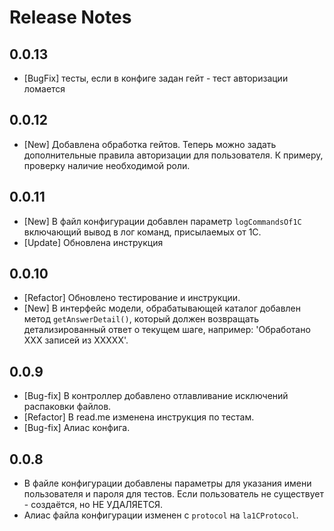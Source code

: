 # Release Notes

## 0.0.13
 * [BugFix] тесты, если в конфиге задан гейт - тест авторизации ломается

## 0.0.12
 * [New] Добавлена обработка гейтов. Теперь можно задать дополнительные правила авторизации для пользователя. К примеру, проверку наличие необходимой роли.

## 0.0.11
 * [New] В файл конфигурации добавлен параметр `logCommandsOf1C` включающий вывод в лог команд, присылаемых от 1С.
 * [Update] Обновлена инструкция

## 0.0.10
 * [Refactor] Обновлено тестирование и инструкции.
 * [New] В интерфейс модели, обрабатывающей каталог добавлен метод `getAnswerDetail()`, который должен возвращать детализированный ответ о текущем шаге, например: 'Обработано XXX записей из XXXXX'. 

## 0.0.9
 * [Bug-fix] В контроллер добавлено отлавливание исключений распаковки файлов.
 * [Refactor] В read.me изменена инструкция по тестам.
 * [Bug-fix] Алиас конфига.

## 0.0.8
 * В файле конфигурации добавлены параметры для указания имени пользователя и пароля для тестов. Если пользователь не существует - создаётся, но НЕ УДАЛЯЕТСЯ.
 * Алиас файла конфигурации изменен с `protocol` на `la1CProtocol`.
